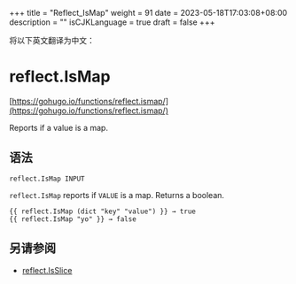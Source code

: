 +++
title = "Reflect_IsMap"
weight = 91
date = 2023-05-18T17:03:08+08:00
description = ""
isCJKLanguage = true
draft = false
+++

将以下英文翻译为中文：
# reflect.IsMap

[https://gohugo.io/functions/reflect.ismap/](https://gohugo.io/functions/reflect.ismap/)

Reports if a value is a map.

## 语法

```
reflect.IsMap INPUT
```

`reflect.IsMap` reports if `VALUE` is a map. Returns a boolean.

```go-html-template
{{ reflect.IsMap (dict "key" "value") }} → true
{{ reflect.IsMap "yo" }} → false
```

## 另请参阅

- [reflect.IsSlice](https://gohugo.io/functions/reflect.isslice/)
